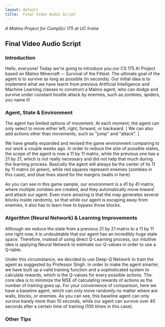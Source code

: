 ```yaml
---
layout: default
title:  Final Video Audio Script
---
```


*A Malmo Project for CompSci 175 at UC Irvine*

## Final Video Audio Script

### Introduction
Hello, everyone! Today we're going to introduce you our CS 175 AI Project based on Malmo Minecraft -- Survival of the Fittest. The ultimate goal of the agent is to survive as long as possible (in seconds). Our initial idea is to implement what we have learnt from previous Artificial Intelligence and Machine Learning classes to construct a Malmo agent, who can dodge and survive under constant hostile attack by enemies, such as zombies, spiders, you name it!

### Agent, State & Environment
The agent has limited options of movement. At each moment, the agent can only select to move either left, right, forward, or backward. [ We can also add actions other than movements, such as "jump" and "attack". ]

We have greatly expanded and revised the game environment comparing to our work a couple weeks ago. In order to reduce the size of possible states, the scope of the agent is now a 11 by 11 matrix, while the previous one has a 21 by 21, which is not really necessary and did not help that much during the learning process. Basically the agent will always be the center of its 11 by 11 matrix (in green), while red squares represent enemies (zombies in this case), and blue lines stand for the margins (walls in here).

As you can see in this game sample, our environment is a 41 by 41 matrix, where multiple zombies are created, and they automatically move toward and attack our agent. Even more amazing is that the map generates several blocks inside randomly, so that while our agent is escaping away from enemies, it also has to learn how to bypass those blocks.

### Algorithm (Neural Network) & Learning Improvements
Although we reduce the state from a previous 21 by 21 matrix to a 11 by 11 one right now, it is undoubtable that our agent has an incredibly huge state space. Therefore, instead of using direct Q-Learning process, our intuitive idea is applying Neural Network to estimate our Q-values in order to use a Q-table.

Under this circumstance, we decided to use Deep-Q Network to train the agent as suggested by Professor Singh. In order to make the agent smarter, we have built up a valid training function and a sophisticated system to calculate rewards, which is the Q-values for every possible actions. The core idea is to minimize the MSE of calculating rewards of actions as the number of training goes up. For your convenience of comparison, here we have a baseline agent, which can only move randomly no matter where are walls, blocks, or enemies. As you can see, this baseline agent can only survive barely more than 10 seconds, while our agent can survive over 40 seconds after a certain time of training (100 times in this case).

### Other Tips
